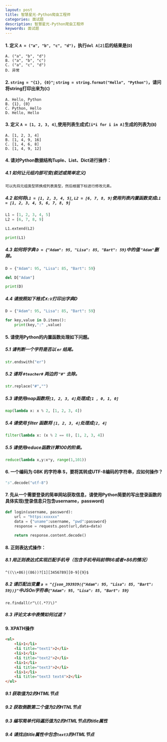 ```yaml
---
layout: post
title: 智慧星光-Python爬虫工程师
categories: 面试题
description: 智慧星光-Python爬虫工程师
keywords: 面试题
---
```


#### 1. 定义 `A = ("a", "b", "c", "d")`，执行`del A[2]`后的结果是\(`D`\)

```\`
A. ("a", "b", "d")
B. ("a", "b", "c")
C. ("a", "c", "d")
D. 异常
```

#### 2. `string = "{1}, {0}"`; `string = string.format("Hello", "Python")`，请问将string打印出来为\(`C`\)

```
A. Hello, Python 
B. {1}, {0}
C. Python, Hello
D. Hello, Hello
```

#### 3. 定义 `A = [1, 2, 3, 4]`,使用列表生成式`[i*i for i in A]`生成的列表为\(`B`\)

```
A. [1, 2, 3, 4]
B. [1, 4, 9, 16]
C. [1, 4, 6, 8]
D. [1, 4, 9, 12]
```

#### 4. 请对Python数据结构Tuple、List、Dict进行操作：

##### 4.1 如何让元组内部可变\(叙述或简单定义\)

```
可以先将元组类型转换成列表类型，然后根据下标进行修改元素。
```

##### 4.2 如何将`L1 = [1, 2, 3, 4, 5]`, `L2 = [6, 7, 8, 9]`使用列表内置函数变成`L1 = [1, 2, 3, 4, 5, 6, 7, 8, 9]`

```python
L1 = [1, 2, 3, 4, 5]
L2 = [6, 7, 8, 9]

L1.extend(L2)

print(L1)
```

##### 4.3 如何将字典 `D = {"Adam": 95, "Lisa": 85, "Bart": 59}`中的值 `"Adam"`删除。

```python
D = {"Adam": 95, "Lisa": 85, "Bart": 59}

del D["Adam"]

print(D)
```

##### 4.4 请按照如下格式 `K:V`打印出字典D

```python
D = {"Adam": 95, "Lisa": 85, "Bart": 59}

for key,value in D.items():
    print(key,":" ,value)
```

#### 5. 请使用Python的内置函数处理如下问题。

##### 5.1 请判断一个字符是否以 `er` 结尾。

```python
str.endswith("er")
```
##### 5.2 请将 `#teacher#` 两边的 `"#"` 去除。
```python
str.replace("#","")
```
##### 5.3 请使用map函数将`[1, 2, 3, 4]`处理成`[1 , 0, 1, 0]`
```python
map(lambda x: x % 2, [1, 2, 3, 4])
```
##### 5.4 请使用 filter 函数将 `[1, 2, 3, 4]`处理成`[2, 4]`
```python
filter(lambda x: (x % 2 == 0), [1, 2, 3, 4])
```
##### 5.5 请使用reduce函数计算100的阶乘。
```python
reduce(lambda x,y:x*y, range(1,101))
```
#### 6. 一个编码为 GBK 的字符串 S，要将其转成UTF-8编码的字符串，应如何操作？
```python
"s".decode("utf-8")
```
#### 7. 先从一个需要登录的简单网站获取信息，请使用Python简要的写出登录函数的具体实现\(登录信息只包含username，password\)
```python
def login(username, password):
    url = "https:xxxxxx"
    data = {"uname":username, "pwd":password}
    response = requests.post(url,data=data)
    
    return response.content.decode()
```

#### 8. 正则表达式操作：

##### 8.1 用正则表达式实现匹配手机号（包含手机号码前带86或者+86的情况）
```
^((\\+86)|(86))?[1][3456789][0-9]{9}$
```

##### 8.2 请匹配出变量 `a = "{json_393939({"Adam": 95, "Lisa": 85, "Bart": 59})}"`中JSOn字符串`{"Adam": 95, "Lisa": 85, "Bart": 59}`
```
re.findall(r"\((.*?)\)"
```

##### 8.3 评论文本中表情如何过滤？

#### 9. XPATH操作

```html
<ul>
    <li>1</li>
    <li title="text1">2</li>
    <li>1</li>
    <li title="text2">2</li>
    <li>1</li>
    <li title="text3">2</li>
    <li>1</li>
    <li title="text3 text4">2</li>
</ul>
```

##### 9.1 获取值为2的HTML节点

##### 9.2 获取倒数第二个值为2的HTNL节点

##### 9.3 编写简单代码遍历值为2的HTML节点的title属性

##### 9.4 请找出title属性中包含`text3`的HTML节点



